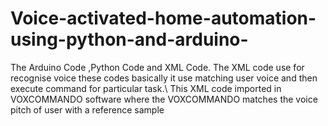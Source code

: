 # Voice-activated-home-automation-using-python-and-arduino-
The Arduino Code ,Python Code and XML Code.
The XML code use for recognise voice these codes basically it use matching
user voice and then execute command for particular task.\\
This XML code imported in VOXCOMMANDO software where the VOXCOMMANDO matches 
the voice pitch of user with a reference sample 
